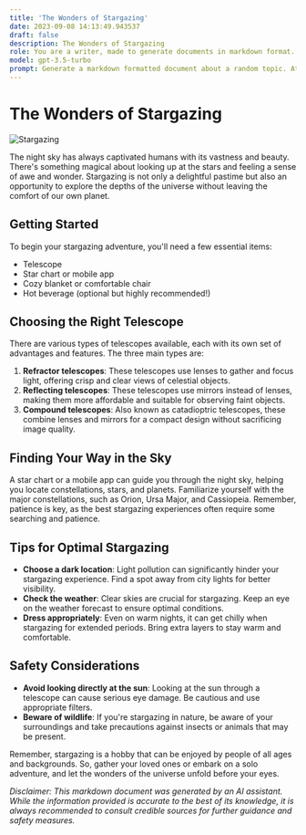```yaml
---
title: 'The Wonders of Stargazing'
date: 2023-09-08 14:13:49.943537
draft: false
description: The Wonders of Stargazing
role: You are a writer, made to generate documents in markdown format. It is very important that all of the documents you generate are in valid markdown format.
model: gpt-3.5-turbo
prompt: Generate a markdown formatted document about a random topic. At the bottom, include a disclaimer explaining that the document was generated by you. The first line of the document should be the title. Make sure that the entire document is in proper markdown format, using a mix of various tags to make the document visually appealing.
---
```


# The Wonders of Stargazing

![Stargazing](https://example.com/stargazing.jpg)

The night sky has always captivated humans with its vastness and beauty. There's something magical about looking up at the stars and feeling a sense of awe and wonder. Stargazing is not only a delightful pastime but also an opportunity to explore the depths of the universe without leaving the comfort of our own planet.

## Getting Started

To begin your stargazing adventure, you'll need a few essential items:

- Telescope
- Star chart or mobile app
- Cozy blanket or comfortable chair
- Hot beverage (optional but highly recommended!)

## Choosing the Right Telescope

There are various types of telescopes available, each with its own set of advantages and features. The three main types are:

1. **Refractor telescopes**: These telescopes use lenses to gather and focus light, offering crisp and clear views of celestial objects.
2. **Reflecting telescopes**: These telescopes use mirrors instead of lenses, making them more affordable and suitable for observing faint objects.
3. **Compound telescopes**: Also known as catadioptric telescopes, these combine lenses and mirrors for a compact design without sacrificing image quality.

## Finding Your Way in the Sky

A star chart or a mobile app can guide you through the night sky, helping you locate constellations, stars, and planets. Familiarize yourself with the major constellations, such as Orion, Ursa Major, and Cassiopeia. Remember, patience is key, as the best stargazing experiences often require some searching and patience.

## Tips for Optimal Stargazing

- **Choose a dark location**: Light pollution can significantly hinder your stargazing experience. Find a spot away from city lights for better visibility.
- **Check the weather**: Clear skies are crucial for stargazing. Keep an eye on the weather forecast to ensure optimal conditions.
- **Dress appropriately**: Even on warm nights, it can get chilly when stargazing for extended periods. Bring extra layers to stay warm and comfortable.

## Safety Considerations

- **Avoid looking directly at the sun**: Looking at the sun through a telescope can cause serious eye damage. Be cautious and use appropriate filters.
- **Beware of wildlife**: If you're stargazing in nature, be aware of your surroundings and take precautions against insects or animals that may be present.

Remember, stargazing is a hobby that can be enjoyed by people of all ages and backgrounds. So, gather your loved ones or embark on a solo adventure, and let the wonders of the universe unfold before your eyes.

*Disclaimer: This markdown document was generated by an AI assistant. While the information provided is accurate to the best of its knowledge, it is always recommended to consult credible sources for further guidance and safety measures.*